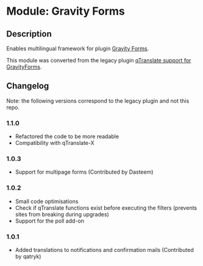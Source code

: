 # Module: Gravity Forms

## Description

Enables multilingual framework for plugin [Gravity Forms](https://www.gravityforms.com/).

This module was converted from the legacy plugin [qTranslate support for GravityForms](https://github.com/wp-plugins/qtranslate-support-for-gravityforms).

## Changelog

Note: the following versions correspond to the legacy plugin and not this repo. 

### 1.1.0
* Refactored the code to be more readable
* Compatibility with qTranslate-X

### 1.0.3
* Support for multipage forms (Contributed by Dasteem)

### 1.0.2
* Small code optimisations
* Check if qTranslate functions exist before executing the filters (prevents sites from breaking during upgrades)
* Support for the poll add-on

### 1.0.1
* Added translations to notifications and confirmation mails (Contributed by qatryk)
